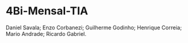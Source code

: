 # 4Bi-Mensal-TIA
Daniel Savala; Enzo Corbanezi; Guilherme Godinho; Henrique Correia; Mario Andrade; Ricardo Gabriel.
